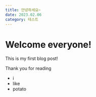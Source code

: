 ```yaml
---
title: 안녕하세요~
date: 2023.02.06
category: 테스트
---
```


# Welcome everyone!

This is my first blog post!

Thank you for reading

- i
- like
- potato
